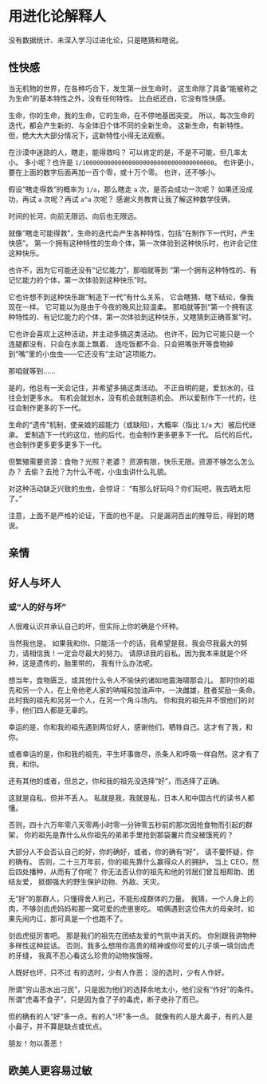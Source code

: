 # 用进化论解释人

没有数据统计、未深入学习过进化论，只是瞎猜和瞎说。

## 性快感
当无机物的世界，在各种巧合下，发生第一丝生命时，
这生命除了具备“能被称之为生命”的基本特性之外，没有任何特性。
比白纸还白，它没有性快感。

生命，你的生命，我的生命，它的生命，在不停地基因突变。
所以，每次生命的迭代，都会产生新的、与全体旧个体不同的全新生命。
这新生命，有新特性。
但，绝大大大部分情况下，这新特性小得无法观察。

在沙漠中迷路的人，瞎走，能得救吗？
可以肯定的是，不是不可能，但几率太小。
多小呢？也许是 `1/1000000000000000000000000000000000000`。
也许更小，要在上面的数字后面再加一百个零，或十万个零。
也许，还不够小。

假设“瞎走得救”的概率为 `1/a`，那么瞎走 `a` 次，是否会成功一次呢？
如果还没成功，再试 `a` 次呢？再试 `a^a` 次呢？
感谢义务教育让我了解这种数学伎俩。

时间的长河，向前无限远、向后也无限远。

就像“瞎走可能得救”，生命的迭代会产生各种特性，包括“在制作下一代时，产生快感”。
第一个拥有这种特性的生命个体，第一次体验到这种快乐时，也许会记住这种快乐。

也许不，因为它可能还没有“记忆能力”，那咱就等到
“第一个拥有这种特性的、有记忆能力的个体，第一次体验到这种快乐”时。

它也许想不到这种快乐跟“制造下一代”有什么关系，
它会瞎猜、瞎下结论，像我现在一样。
它可能以为是由于今夜的晚风比较温柔。
那咱就等到“第一个拥有这种特性的、有记忆能力的个体，第一次体验到这种快乐，又瞎猜到正确答案”时。

它也许会喜欢上这种活动，并主动多搞这类活动。
也许不，因为它可能只是一个连腿都没有、只会在水面上飘着、
连吃饭都不会、只会把嘴张开等食物掉到“嘴”里的小虫虫——它还没有“主动”这项能力。

那咱就等到……

是的，他总有一天会记住，并希望多搞这类活动。
不正自明的是，爱划水的，往往会划更多水。
有机会就划水，没有机会就制造机会。
所以爱制作下一代的，往往会制作更多的下一代。

生命的“遗传”机制，使亲娘的超能力（或缺陷），大概率（指比 `1/a` 大）被后代继承。
爱制造下一代的这位，他的后代，也会制作更多更多下一代。
后代的后代，也会制作更多更多更多下一代。

但繁殖需要资源：食物？光照？老婆？
资源有限，快乐无限。资源不够怎么怎么办？
去偷？去抢？为什么不呢，小虫虫讲什么礼貌。

对这种活动缺乏兴致的虫虫，会惊讶：
“有那么好玩吗？你们玩吧，我去晒太阳了。”

注意，上面不是严格的论证，下面的也不是。
只是漏洞百出的推导后，得到的瞎说。

## 亲情

## 好人与坏人
### 或“人的好与坏”

人很难认识并承认自己的坏，但实际上你的确是个坏种。

当然我也是。
如果我和你，只能活一个的话，我希望是我，我会尽我最大的努力，请相信我！一定会尽最大的努力。
请原谅我的自私，因为我本来就是个坏种，这是遗传的，胎里带的，
我有什么办法呢。

想当年，食物匮乏，或其他什么令人不愉快的诸如地震海啸那会儿。
那时你的祖先和另一个人，在上帝他老人家的呐喊和加油声中，一决雌雄，胜者奖励一条命。
此时我的祖先和另另一个人，在另一个角斗场内。
你和我的祖先并不恨他们的对手，他们四人都是无辜的。

幸运的是，你和我的祖先遇到两位好人，感谢他们，牺牲自己。这才有了我，和你。

或者幸运的是，你和我的祖先，平生坏事做尽，杀条人和呼吸一样自然。这才有了我，和你。

还有其他的或者，但总之，你和我的祖先没选择“好”，而选择了正确。

这就是自私，但并不丢人。
私就是我，我就是私，日本人和中国古代的读书人都懂。

否则，四十六万年零八天零两小时零一分钟零五秒前的那次因抢食物而引起的群架，
你的祖先是靠什么从你祖先的弟弟手里抢到那袋薯片而没被饿死的？

大部分人不会否认自己的好，你的确好，或者，你的确有“好”，
请不要怀疑，你的确有。
否则，二十三万年前，你的祖先靠什么赢得众人的拥护，
当上 CEO，然后四处播种，从而有了你呢？
你无法否认你的祖先和他的邻居们曾互相帮助、团结友爱，
抵御强大的野生保护动物、外敌、天灾。

无“好”的那群人，只懂得舍人利己，不能形成群体的力量。
我猜，一个人身上的肉，不够剑齿虎妈妈和那一窝可爱的虎崽崽吃。
咱俩遇到这位伟大的母亲时，如果先闹内讧，那可真是一个也跑不了。

剑齿虎挺厉害吧。
那是我们的祖先在团结友爱的气氛中消灭的。
你别跟我讲物种多样性这种屁话。
否则，我多么想用你高贵的精神或你可爱的儿子填一填剑齿虎的牙缝，
我真不忍心看这么珍贵的动物挨饿呀。

人既好也坏，只不过
有的选时，少有人作恶；
没的选时，少有人作好。

所谓“穷山恶水出刁民”，只是因为他们的选择余地太小，他们没有“作好”的条件。
所谓“虎毒不食子”，只是因为食了子的毒虎，断子绝孙了而已。

但的确有的人“好”多一点，有的人“坏”多一点。
就像有的人是大鼻子，有的人是小鼻子，并不算是缺点或优点。

朋友！勿以善恶！

## 欧美人更容易过敏

